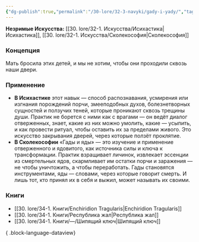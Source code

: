 ```yaml
---
{"dg-publish":true,"permalink":"/30-lore/32-3-navyki/gady-i-yady/","tags":["незримое/навык"]}
---
```


**Незримые Искусства:** [[30. lore/32-1. Искусства/Исихастика\|Исихастика]], [[30. lore/32-1. Искусства/Сколекософия\|Сколекософия]]
### Концепция
Мать бросила этих детей, и мы не хотим, чтобы они проходили сквозь наши двери.
### Применение
- **В Исихастике** этот навык — способ распознавания, усмирения или изгнания порождений порчи, змееподобных духов, болезнетворных сущностей и ползучих теней, которые проникают сквозь трещины души. Практик не борется с ними как с врагами — он ведёт диалог отверженных, знает, какие из них можно умолить, какие — усыпить, и как провести ритуал, чтобы оставить их за пределами живого. Это искусство закрывания дверей, через которые ползёт проклятие.
- **В Сколекософии** «Гады и яды» — это изучение и применение отверженного и ядовитого, как источника силы и ключа к трансформации. Практик взращивает личинок, извлекает эссенции из смертельных ядов, скармливает им остатки порчи и заражения — не чтобы уничтожить, а чтобы переработать. Гады становятся инструментами, яды — словами, через которые говорит смерть. И лишь тот, кто принял их в себя и выжил, может называть их своими.
### Книги
- [[30. lore/34-1. Книги/Enchiridion Tragularis\|Enchiridion Tragularis]]
- [[30. lore/34-1. Книги/Республика жал\|Республика жал]]
- [[30. lore/34-1. Книги/—/Шипящий ключ\|Шипящий ключ]]

{ .block-language-dataview}
